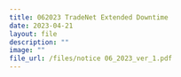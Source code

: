 ```yaml
---
title: 062023 TradeNet Extended Downtime
date: 2023-04-21
layout: file
description: ""
image: ""
file_url: /files/notice 06_2023_ver_1.pdf
---
```

